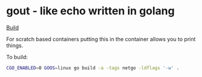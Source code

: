 # gout - like echo written in golang
[Build](https://travis-ci.org/kklipsch/gout.svg?branch=master)

For scratch based containers putting this in the container allows you to print things.

To build:
```bash
CGO_ENABLED=0 GOOS=linux go build -a -tags netgo -ldflags '-w' .
```
